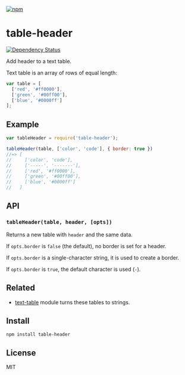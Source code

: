 [![npm](https://nodei.co/npm/table-header.png)](https://nodei.co/npm/table-header/)

# table-header

[![Dependency Status][david-badge]][david]

Add header to a text table.

Text table is an array of rows of equal length:

```js
var table = [
  ['red', '#ff0000'],
  ['green', '#00ff00'],
  ['blue', '#0000ff']
];
```

[david]: https://david-dm.org/eush77/table-header
[david-badge]: https://david-dm.org/eush77/table-header.png

## Example

```js
var tableHeader = require('table-header');

tableHeader(table, ['color', 'code'], { border: true })
//=> [
//     ['color', 'code'],
//     ['-----', '-------'],
//     ['red', '#ff0000'],
//     ['green', '#00ff00'],
//     ['blue', '#0000ff']
//   ]
```

## API

### `tableHeader(table, header, [opts])`

Returns a new table with `header` and the same data.

If `opts.border` is `false` (the default), no border is set for a header.

If `opts.border` is a single-character string, it is used to create a border.

If `opts.border` is `true`, the default character is used (`-`).

## Related

- [text-table] module turns these tables to strings.

[text-table]: http://npm.im/text-table

## Install

```
npm install table-header
```

## License

MIT
